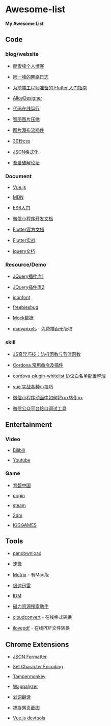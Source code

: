 # Awesome-list

**My Awesome List**

## Code

### blog/website

* [廖雪峰个人博客](https://www.liaoxuefeng.com/)

* [阮一峰的网络日志](http://www.ruanyifeng.com/blog/)

* [为前端工程师准备的 Flutter 入门指南](https://hijiangtao.github.io/2019/01/20/Flutter-for-Web-Devs/)

* [AlloyDesigner](http://alloyteam.github.io/AlloyDesigner/)

* [代码在线运行](https://tool.lu/coderunner/)

* [智图图片压缩](https://zhitu.isux.us/)

* [图片瀑布流插件](https://isotope.metafizzy.co/)

* [30秒css](https://30-seconds.github.io/30-seconds-of-css/)

* [JSON格式化](http://www.bejson.com/)

* [吾爱破解论坛](https://www.52pojie.cn/)

### Document

* [Vue.js](https://cn.vuejs.org/)

* [MDN](https://developer.mozilla.org/zh-CN/)

* [ES6入门](http://es6.ruanyifeng.com/)

* [微信小程序开发文档](https://developers.weixin.qq.com/miniprogram/dev/api/)

* [Flutter官方文档](https://flutter.dev/docs)

* [Flutter实战](https://book.flutterchina.club/)

* [jquery文档](http://jquery.cuishifeng.cn/)

### Resource/Demo

* [JQuery插件库1](http://www.jq22.com/)

* [JQuery插件库2](http://www.htmleaf.com/)

* [iconfont](https://www.iconfont.cn/)

* [freebiesbug](https://freebiesbug.com/)

* [Mock数据](https://www.easy-mock.com/login)

* [manypixels](https://gallery.manypixels.co/) - 免费插画无版权

### skill

* [JS奇淫巧技：防抖函数与节流函数](https://www.cnblogs.com/chenqf/p/7986725.html)

* [Cordova 常用命令及插件](https://www.cnblogs.com/lianjq/p/6496916.html)

* [cordova-plugin-whitelist 协议白名单配置整理](https://blog.csdn.net/u011127019/article/details/56009248)

* [vue 实战各种小技巧](https://www.jianshu.com/p/e555bc60b96b)

* [微信小程序动画中如何将rpx转化px](https://www.jianshu.com/p/256f8ba0a7aa)

* [微信公众平台接口调试工具](https://mp.weixin.qq.com/debug/)


## Entertainment

### Video

* [Bilibili](https://www.bilibili.com)

* [Youtube](https://www.youtube.com)

### Game

* [育碧中国](https://www.ubisoft.com.cn/)

* [origin](https://www.origin.com/)

* [steam](https://store.steampowered.com/)

* [3dm](https://www.3dmgame.com/)

* [IGGGAMES](https://igg-games.com/)

## Tools

* [pandownload](http://pandownload.com/)

* [速盘](http://www.speedpan.com/)

* [Motrix](https://motrix.app/) - 有Mac版

* [极速迅雷]()

* [IDM](http://www.internetdownloadmanager.com/)

* [磁力资源搜索助手]()

* [cloudconvert](https://cloudconvert.com/) - 在线格式转换

* [ilovepdf](https://www.ilovepdf.com/) - 在线PDF文件转换

## Chrome Extensions

* [JSON Formatter](https://chrome.google.com/webstore/detail/json-formatter/bcjindcccaagfpapjjmafapmmgkkhgoa?utm_source=chrome-ntp-icon)

* [Set Character Encoding](https://chrome.google.com/webstore/detail/set-character-encoding/bpojelgakakmcfmjfilgdlmhefphglae?utm_source=chrome-ntp-icon)

* [Tampermonkey](https://chrome.google.com/webstore/detail/tampermonkey/dhdgffkkebhmkfjojejmpbldmpobfkfo?utm_source=chrome-ntp-icon)

* [Wappalyzer](https://chrome.google.com/webstore/detail/wappalyzer/gppongmhjkpfnbhagpmjfkannfbllamg?utm_source=chrome-ntp-icon)

* [划词翻译](https://chrome.google.com/webstore/detail/%E5%88%92%E8%AF%8D%E7%BF%BB%E8%AF%91/ikhdkkncnoglghljlkmcimlnlhkeamad?utm_source=chrome-ntp-icon)

* [捕捉网页截图](https://chrome.google.com/webstore/detail/take-webpage-screenshots/mcbpblocgmgfnpjjppndjkmgjaogfceg?utm_source=chrome-ntp-icon)

* [Vue.js devtools](https://chrome.google.com/webstore/detail/vuejs-devtools/nhdogjmejiglipccpnnnanhbledajbpd?utm_source=chrome-ntp-icon)